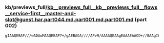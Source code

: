 ### kb/previews_full/kb__previews_full__kb__previews_full__flows__service-first__master-and-slot@guest.har.part044.md.part001.md.part001.md (part 002)

```md
gIAAQEBAP///wADAwMAAQEBAP7+/gAEBAQA////APv9/AAAAQEAAgEAAAEAAQD+//8AAgICAP4A/wD8/f0AAP//AP7//wAB/v4AAgICAP///wACAgIAAQEBAAD//wACA
```

```
